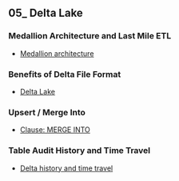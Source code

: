 ## 05_ Delta Lake

### Medallion Architecture and Last Mile ETL
- [Medallion architecture](https://learn.microsoft.com/en-us/azure/databricks/lakehouse/medallion)

### Benefits of Delta File Format
- [Delta Lake](https://delta.io/)

### Upsert / Merge Into
- [Clause: MERGE INTO](https://learn.microsoft.com/en-us/azure/databricks/sql/language-manual/delta-merge-into)

### Table Audit History and Time Travel
- [Delta history and time travel](https://learn.microsoft.com/en-us/azure/databricks/delta/history)